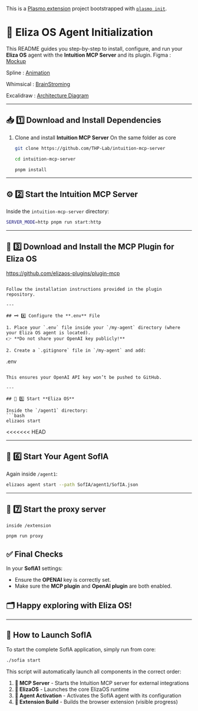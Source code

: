 This is a [Plasmo extension](https://docs.plasmo.com/) project bootstrapped with [`plasmo init`](https://www.npmjs.com/package/plasmo).

# 🚀 Eliza OS Agent Initialization

This README guides you step-by-step to install, configure, and run your **Eliza OS** agent with the **Intuition MCP Server** and its plugin.
Figma : [Mockup](https://www.figma.com/design/UnJdCYeVVmA4WVzFVRb5x6/SofIA-final?m=auto&t=HaHvGlczPhbXmKwU-6)

Spline : [Animation](https://app.spline.design/file/36ec7513-df36-4e36-854b-56f87834778e)

Whimsical : [BrainStroming](https://whimsical.com/mockup-SURS8uWMVKKPDyG3YpDyXM)

Excalidraw : [Architecture Diagram](https://excalidraw.com/#json=tG7xgP3exjVuxdaJa7LIc,0JtKsBw_ULTjjwv_ORmaCA)

---

## 📥 1️⃣ Download and Install Dependencies

1. Clone and install **Intuition MCP Server** On the same folder as core 
   ```bash
   git clone https://github.com/THP-Lab/intuition-mcp-server
   
   cd intuition-mcp-server
   
   pnpm install

   ```

---

## ⚙️ 2️⃣ Start the **Intuition MCP Server**

Inside the `intuition-mcp-server` directory:
```bash
SERVER_MODE=http pnpm run start:http
```

---

## 🔌 3️⃣ Download and Install the **MCP Plugin** for **Eliza OS**

 https://github.com/elizaos-plugins/plugin-mcp
   ```

 Follow the installation instructions provided in the plugin repository.

---

## 🗝️ 4️⃣ Configure the **.env** File

1. Place your `.env` file inside your `/my-agent` directory (where your Eliza OS agent is located).  
   👉 **Do not share your OpenAI key publicly!**

2. Create a `.gitignore` file in `/my-agent` and add:
   ```
   .env
   ```

   This ensures your OpenAI API key won’t be pushed to GitHub.

---

## 🚦 5️⃣ Start **Eliza OS**

Inside the `/agent1` directory:
```bash
elizaos start
```
<<<<<<< HEAD

---

## 🤖 6️⃣ Start Your Agent **SofIA**

Again inside `/agent1`:
```bash
elizaos agent start --path SofIA/agent1/SofIA.json
```

---
## 🤖 7️⃣ Start the proxy server 

    inside /extension 
    
    pnpm run proxy

## ✅  Final Checks

In your **SofIA1** settings:
- Ensure the **OPENAI** key is correctly set.
- Make sure the **MCP plugin** and **OpenAI plugin** are both enabled.

## 🗂️ Happy exploring with **Eliza OS**!

---

## 🚀 How to Launch SofIA

To start the complete SofIA application, simply run from core:

```bash
./sofia start
```

This script will automatically launch all components in the correct order:

1. **🛜 MCP Server** - Starts the Intuition MCP server for external integrations
2. **💁 ElizaOS** - Launches the core ElizaOS runtime
3. **🤖 Agent Activation** - Activates the SofIA agent with its configuration
4. **📱 Extension Build** - Builds the browser extension (visible progress)



